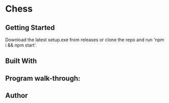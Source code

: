 <h1>Chess</h1>

<h2>Getting Started</h2>
Download the latest setup.exe from releases or clone the repo and run 'npm i && npm start'.

<h2> Built With</h2>

<h2>Program walk-through:</h2>

<h2>Author</h2>
